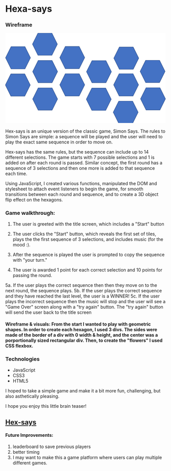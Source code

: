 # Hexa-says

### Wireframe
<img src="wireframe.png">

Hex-says is an unique version of the classic game, Simon Says. The rules to Simon Says are simple: a sequence will be played and the user will need to play the exact same sequence in order to move on.

Hex-says has the same rules, but the sequence can include up to 14 different selections. The game starts with 7 possible selections and 1 is added on after each round is passed. Similar concept, the first round has a sequence of 3 selections and then one more is added to that sequence each time.

Using JavaScript, I created various functions, manipulated the DOM and stylesheet to attach event listeners to begin the game, for smooth transitions between each round and sequence, and to create a 3D object flip effect on the hexagons. 

### Game walkthrough:
1. The user is greeted with the title screen, which includes a "Start" button
2. The user clicks the "Start" button, which reveals the first set of tiles, plays the the first sequence of 3 selections, and includes music (for the mood :).

3. After the sequence is played the user is prompted to copy the sequence with "your turn."

4. The user is awarded 1 point for each correct selection and 10 points for passing the round.

5a. If the user plays the correct sequence then then they move on to the next round, the sequence plays.
5b. If the user plays the correct sequence and they have reached the last level, the user is a WINNER!
5c. If the user plays the incorrect sequence then the music will stop and the user will see a "Game Over" screen along with a "try again" button. The "try again" button will send the user back to the title screen


#### Wireframe & visuals: From the start I wanted to play with geometric shapes. In order to create each hexagon, I used 3 divs. The sides were made of the border of a div with 0 width & height, and the center was a porportionally sized rectangular div. Then, to create the "flowers" I used CSS flexbox.

### Technologies
- JavaScript
- CSS3
- HTML5

I hoped to take a simple game and make it a bit more fun, challenging, but also asthetically pleasing. 

I hope you enjoy this little brain teaser!
## [Hex-says](https://parkaitlin.github.io/hex-says/)

#### Future Improvements:
1. leaderboard to save previous players
2. better timing
3. I may want to make this a game platform where users can play multiple different games.

